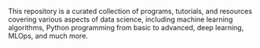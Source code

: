 This repository is a curated collection of programs, tutorials, and resources covering various aspects of data science, including machine learning algorithms, Python programming from basic to advanced, deep learning, MLOps, and much more. 
